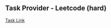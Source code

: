 ## Task Provider - Leetcode (hard)

[Task Link](https://leetcode.com/problems/reverse-nodes-in-k-group/description/?envType=study-plan-v2&envId=top-interview-150)